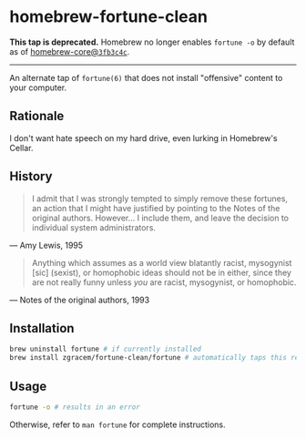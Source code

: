 # homebrew-fortune-clean

**This tap is deprecated.** Homebrew no longer enables `fortune -o` by default
as of [homebrew-core@`3fb3c4c`][hc].

[hc]: https://github.com/Homebrew/homebrew-core/commit/3fb3c4c3e5507a0d4022ec71a81c2358a0fd6ae1

***

An alternate tap of `fortune(6)` that does not install "offensive" content to
your computer.

## Rationale

I don't want hate speech on my hard drive, even lurking in Homebrew's Cellar.

## History

> I admit that I was strongly tempted to simply remove these fortunes, an
> action that I might have justified by pointing to the Notes of the original
> authors. However... I include them, and leave the decision to individual
> system administrators.

— Amy Lewis, 1995

> Anything which assumes as a world view blatantly racist, mysogynist [sic]
> (sexist), or homophobic ideas should not be in either, since they are not
> really funny unless *you* are racist, mysogynist, or homophobic.

— Notes of the original authors, 1993

## Installation

```sh
brew uninstall fortune # if currently installed
brew install zgracem/fortune-clean/fortune # automatically taps this repo
```

## Usage

```sh
fortune -o # results in an error
```

Otherwise, refer to `man fortune` for complete instructions.
